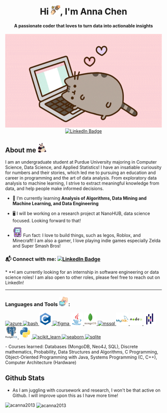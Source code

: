 <h1 align="center">Hi  <img src="https://github.com/acanna2013/acanna2013/blob/main/fist-bump.png" height=30/>, I'm Anna Chen <h4 align="center">A passionate coder that loves to turn data into actionable insights</h4></h1>

<div align="center" id="header">
  <img src="https://github.com/acanna2013/acanna2013/blob/main/pusheen-cat-keyboard.gif" height=300/>
</div>

<div id="badges" align="center">
  <a href="https://www.linkedin.com/in/chnanna/">
    <img src="https://img.shields.io/badge/LinkedIn-blue?style=for-the-badge&logo=linkedin&logoColor=white" alt="LinkedIn Badge"/>
  </a>
</div>

## About me <img src="https://github.com/acanna2013/acanna2013/blob/main/panda-bear.png" height=30/>

I am an undergraduate student at Purdue University majoring in Computer Science, Data Science, and Applied Statistics! I have an insatiable curiousity for numbers and their stories, which led me to pursuing an education and career in programming and the art of data analysis. From exploratory data analysis to machine learning, I strive to extract meaningful knowledge from data, and help people make informed decisions.

- 🌱 I’m currently learning **Analysis of Algorithms, Data Mining and Machine Learning, and Data Engineering**

- 🖥️ I will be working on a research project at NanoHUB, data science focused. Looking forward to that!

-  <img src="https://github.com/acanna2013/acanna2013/blob/main/game-console.png" height=30/> Fun fact: I love to build things, such as legos, Roblox, and Minecraft! I am also a gamer, I love playing indie games especially Zelda and Super Smash Bros!

<h3 align="left">📬 Connect with me: <a href="https://www.linkedin.com/in/chnanna/">
    <img src="https://img.shields.io/badge/LinkedIn-blue?style=for-the-badge&logo=linkedin&logoColor=white" alt="LinkedIn Badge"/>
  </a></h3>
  * **I am currently looking for an internship in software engineering or data science roles! I am also open to other roles, please feel free to reach out on LinkedIn!

---

<h3 align="left">Languages and Tools <img src="https://github.com/acanna2013/acanna2013/blob/main/coding.png" height=30/>:</h3> 
<p align="left"> <a href="https://azure.microsoft.com/en-in/" target="_blank" rel="noreferrer"> <img src="https://www.vectorlogo.zone/logos/microsoft_azure/microsoft_azure-icon.svg" alt="azure" width="40" height="40"/> </a> <a href="https://www.gnu.org/software/bash/" target="_blank" rel="noreferrer"> <img src="https://www.vectorlogo.zone/logos/gnu_bash/gnu_bash-icon.svg" alt="bash" width="40" height="40"/> </a> <a href="https://www.cprogramming.com/" target="_blank" rel="noreferrer"> <img src="https://raw.githubusercontent.com/devicons/devicon/master/icons/c/c-original.svg" alt="c" width="40" height="40"/> </a> <a href="https://www.figma.com/" target="_blank" rel="noreferrer"> <img src="https://www.vectorlogo.zone/logos/figma/figma-icon.svg" alt="figma" width="40" height="40"/> </a> <a href="https://www.java.com" target="_blank" rel="noreferrer"> <img src="https://raw.githubusercontent.com/devicons/devicon/master/icons/java/java-original.svg" alt="java" width="40" height="40"/> </a> <a href="https://www.mongodb.com/" target="_blank" rel="noreferrer"> <img src="https://raw.githubusercontent.com/devicons/devicon/master/icons/mongodb/mongodb-original-wordmark.svg" alt="mongodb" width="40" height="40"/> </a> <a href="https://www.microsoft.com/en-us/sql-server" target="_blank" rel="noreferrer"> <img src="https://www.svgrepo.com/show/303229/microsoft-sql-server-logo.svg" alt="mssql" width="40" height="40"/> </a> <a href="https://www.mysql.com/" target="_blank" rel="noreferrer"> <img src="https://raw.githubusercontent.com/devicons/devicon/master/icons/mysql/mysql-original-wordmark.svg" alt="mysql" width="40" height="40"/> </a> <a href="https://nodejs.org" target="_blank" rel="noreferrer"> <img src="https://raw.githubusercontent.com/devicons/devicon/master/icons/nodejs/nodejs-original-wordmark.svg" alt="nodejs" width="40" height="40"/> </a> <a href="https://pandas.pydata.org/" target="_blank" rel="noreferrer"> <img src="https://raw.githubusercontent.com/devicons/devicon/2ae2a900d2f041da66e950e4d48052658d850630/icons/pandas/pandas-original.svg" alt="pandas" width="40" height="40"/> </a> <a href="https://www.postgresql.org" target="_blank" rel="noreferrer"> <img src="https://raw.githubusercontent.com/devicons/devicon/master/icons/postgresql/postgresql-original-wordmark.svg" alt="postgresql" width="40" height="40"/> </a> <a href="https://www.python.org" target="_blank" rel="noreferrer"> <img src="https://raw.githubusercontent.com/devicons/devicon/master/icons/python/python-original.svg" alt="python" width="40" height="40"/> </a> <a href="https://scikit-learn.org/" target="_blank" rel="noreferrer"> <img src="https://upload.wikimedia.org/wikipedia/commons/0/05/Scikit_learn_logo_small.svg" alt="scikit_learn" width="40" height="40"/> </a> <a href="https://seaborn.pydata.org/" target="_blank" rel="noreferrer"> <img src="https://seaborn.pydata.org/_images/logo-mark-lightbg.svg" alt="seaborn" width="40" height="40"/> </a> <a href="https://www.sqlite.org/" target="_blank" rel="noreferrer"> <img src="https://www.vectorlogo.zone/logos/sqlite/sqlite-icon.svg" alt="sqlite" width="40" height="40"/> </a> </p>
- Courses learned: Databases (MongoDB, Neo4J, SQL), Discrete mathematics, Probability, Data Structures and Algorithms, C Programming, Object-Oriented Programming with Java, Systems Programming (C, C++), Computer Architecture (Hardware)

## Github Stats

* As I am juggling with coursework and research, I won't be that active on Github. I will improve upon this as I have more time!
  
<p><img align="left" src="https://github-readme-stats.vercel.app/api/top-langs?username=acanna2013&show_icons=true&locale=en&layout=compact&theme=dark&background=000000" alt="acanna2013" /></p>

<p>&nbsp;<img align="center" src="https://github-readme-stats.vercel.app/api?username=acanna2013&show_icons=true&locale=en&theme=dark&background=000000" alt="acanna2013" /></p>




